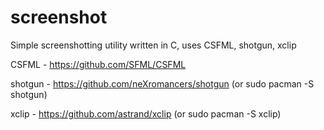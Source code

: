 # screenshot
Simple screenshotting utility written in C, uses CSFML, shotgun, xclip  

CSFML - https://github.com/SFML/CSFML

shotgun - https://github.com/neXromancers/shotgun (or sudo pacman -S shotgun)

xclip - https://github.com/astrand/xclip (or sudo pacman -S xclip)
